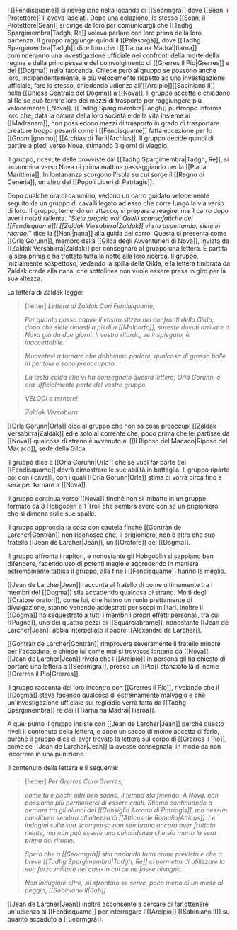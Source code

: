 I [[Fendisquame]] si risvegliano nella locanda di [[Seormgrà]] dove [[Sean, il Protettore]] li aveva lasciati. 
Dopo una colazione, lo stesso [[Sean, il Protettore|Sean]] si dirige da loro per comunicargli che [[Tadhg Spargimembra|Tadgh, Re]] voleva parlare con loro prima della loro partenza. 
Il gruppo raggiunge quindi il [[Palasorgà]], dove [[Tadhg Spargimembra|Tadgh]] dice loro che i [[Tiarna na Madraì|tiarna]] cominceranno una investigazione ufficiale nei confronti della morte della regina e della principessa e del coinvolgimento di [[Grerres il Pio|Grerres]] e del [[Dogma]] nella faccenda.
Chiede però al gruppo se possono anche loro, indipendentemente, e più velocemente rispetto ad una investigazione ufficiale, fare lo stesso, chiedendo udienza all'[[Arcipio]][[Sabiniano II]] nella [[Chiesa Centrale del Dogma]] a [[Nova]]. 
Il gruppo accetta e chiedono al Re se può fornire loro dei mezzi di trasporto per raggiungere più velocemente [[Nova]]. [[Tadhg Spargimembra|Tadgh]] purtroppo informa loro che, data la natura della loro società e della vita insieme ai [[Madranam]], non possiedono mezzi di trasporto in grado di trasportare creature troppo pesanti come i [[Fendisquame]] fatta eccezione per lo [[Gnomi|gnomo]] [[Archias di Turii|Archias]]. Il gruppo decide quindi di partire a piedi verso Nova, stimando 3 giorni di viaggio. 

Il gruppo, ricevute delle provviste dal [[Tadhg Spargimembra|Tadgh, Re]], si incammina verso Nova di prima mattina passeggiando per la [[Piana Marittima]]. In lontananza scorgono l'isola su cui sorge il [[Regno di Ceneria]], un altro dei [[Popoli Liberi di Patriagis]]. 

Dopo qualche ora di cammino, vedono un carro guidato velocemente seguito da un gruppo di cavalli legato ad esso che corre lungo la via verso di loro. 
Il gruppo, temendo un attacco, si prepara a reagire, ma il carro dopo averli notati rallenta. 
"*Siete proprio voi! Quelli scansafatiche dei [[Fendisquame]]! [[Zaldak Versabirra|Zaldak]] vi sta aspettando, siete in ritardo!*" dice la [[Nani|nana]] alla guida del carro. 
Questa si presenta come [[Orla Gorunn]], membro della [[Gilda degli Avventurieri di Nova]], inviata da [[Zaldak Versabirra|Zaldak]] per consegnare al gruppo una lettera. È partita la sera prima e ha trottato tutta la notte alla loro ricerca.
Il gruppo, inizialmente sospettoso, vedendo la spilla della Gilda, e la lettera timbrata da Zaldak crede alla nana, che sottolinea non vuole essere presa in giro per la sua altezza.

La lettera di Zaldak legge:

> [!letter] *Lettera di Zaldak*
> *Cari Fendisquame,* 
> 
> *Per quanto possa capire il vostro stizzo nei confronti della Gilda, dopo che siete rimasti a piedi a [[Malporto]], sareste dovuti arrivare a Nova già da due giorni. Il vostro ritardo, se inspiegato, è inaccettabile.*
> 
> *Muovetevi a tornare che dobbiamo parlare, qualcosa di grosso bolle in pentola e sono preoccupato.*
> 
> *La testa calda che vi ha consegnato questa lettera, Orla Gorunn, è ora ufficialmente parte del vostro gruppo.* 
> 
> *VELOCI a tornare!*
> 
> *Zaldak Versabirra*

[[Orla Gorunn|Orla]] dice al gruppo che non sa cosa preoccupi [[Zaldak Versabirra|Zaldak]] ed è solo al corrente che, poco prima che lei partisse da [[Nova]] qualcosa di strano è avvenuto al [[Il Riposo del Macaco|Riposo del Macaco]], sede della Gilda. 

Il gruppo dice a [[Orla Gorunn|Orla]] che se vuol far parte dei [[Fendisquame]] dovrà dimostrare le sue abilità in battaglia. Il gruppo riparte poi con i cavalli, con i quali [[Orla Gorunn|Orla]] stima ci vorrà circa fino a sera per tornare a [[Nova]].

Il gruppo continua verso [[Nova]] finché non si imbatte in un gruppo formato da 8 Hobgoblin e 1 Troll che sembra avere con se un prigioniero che si dimena sulle sue spalle. 

Il gruppo approccia la cosa con cautela finché [[Gontràn de Larcher|Gontràn]] non riconosce che, il prigioniero, non è altro che suo fratello [[Jean de Larcher|Jean]], un [[Oratore]] del [[Dogma]]. 

Il gruppo affronta i rapitori, e nonostante gli Hobgoblin si sappiano ben difendere, facendo uso di potenti magie e aggredendo in maniera estremamente tattica il gruppo, alla fine i [[Fendisquame]] hanno la meglio. 

[[Jean de Larcher|Jean]] racconta al fratello di come ultimamente tra i membri del [[Dogma]] stia accadendo qualcosa di strano. Molti degli [[Oratore|oratori]], come lui, che hanno un ruolo prettamente di divulgazione, stanno venendo addestrati per scopi militari. Inoltre il [[Dogma]] ha sequestrato a tutti i membri i propri effetti personali, tra cui [[Pugno]], uno dei quattro pezzi di [[Squarciabrame]], nonostante [[Jean de Larcher|Jean]] abbia interpellato il padre [[Alexandre de Larcher]]. 

[[Gontràn de Larcher|Gontràn]] rimprovera severamente il fratello minore per l'accaduto, e chiede lui come mai si trovasse lontano da [[Nova]]. [[Jean de Larcher|Jean]] rivela che l'[[Arcipio]] in persona gli ha chiesto di portare una lettera a [[Seormgrà]], presso un [[Pio]] stanziato là di nome [[Grerres il Pio|Grerres]]. 

Il gruppo racconta del loro incontro con [[Grerres il Pio]], rivelando che il [[Dogma]] stava facendo qualcosa di estremamente malvagio e che un'investigazione ufficiale sul regicidio verrà fatta da [[Tadhg Spargimembra]] re dei [[Tiarna na Madraì|Tiarna]]. 

A quel punto il gruppo insiste con [[Jean de Larcher|Jean]] perché questo riveli il contenuto della lettera, e dopo un sacco di moine accetta di farlo, purché il gruppo dica di aver trovato la lettera sul corpo di [[Grerres il Pio]], come se [[Jean de Larcher|Jean]] la avesse consegnata, in modo da non incorrere in una punizione.

Il contenuto della lettera è il seguente:

> [!letter] *Per Grerres*
> *Caro Grerres,* 
> 
> *come tu e pochi altri ben sanno, il tempo sta finendo.* 
> *A Nova, non possiamo più permetterci di essere cauti. Stiamo continuando a cercare tra gli alunni del [[Consiglio Arcano di Patriagis]], ma nessun candidato sembra all'altezza di [[Atticus de Romolio|Atticus]]. Le indagini sulla sua scomparsa non sembrano ancora aver fruttato niente, ma non può essere una coincidenza che sia morto la sera prima del rituale.* 
> 
> *Spero che a [[Seormgrà]] stia andando tutto come previsto e che a breve [[Tadhg Spargimembra|Tadgh, Re]] ci permetta di utilizzare la sua forza militare nel caso in cui ce ne fosse bisogno.* 
> 
> *Non indugiare oltre, sii sfrontato se serve, poco meno di un mese al peggio,*
> *[[Sabiniano II|Sab]]*

[[Jean de Larcher|Jean]] inoltre acconsente a cercare di far ottenere un'udienza ai [[Fendisquame]] per interrogare l'[[Arcipio]] [[Sabiniano II]] su quanto accaduto a [[Seormgrà]]. 
